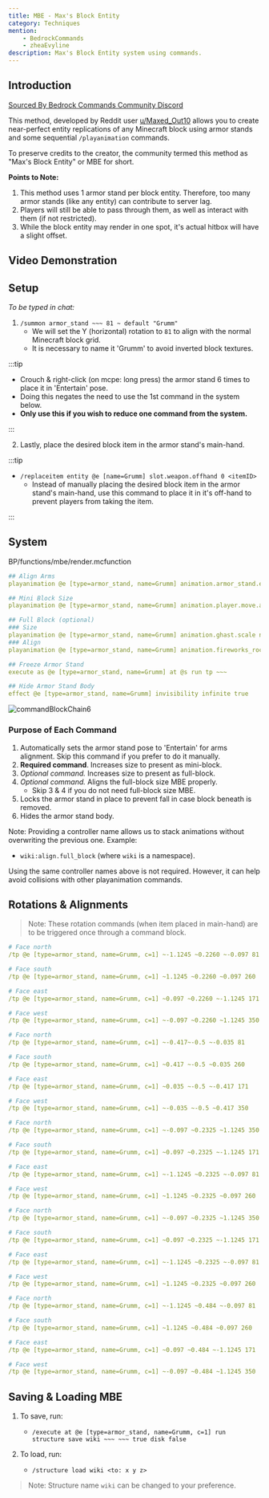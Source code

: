 ```yaml
---
title: MBE - Max's Block Entity
category: Techniques
mention:
    - BedrockCommands
    - zheaEvyline
description: Max's Block Entity system using commands.
---
```


## Introduction

[Sourced By Bedrock Commands Community Discord](https://discord.gg/SYstTYx5G5)

This method, developed by Reddit user [u/Maxed_Out10](https://www.reddit.com/user/Maxed_Out10/) allows you to create near-perfect entity replications of any Minecraft block using armor stands and some sequential `/playanimation` commands.

To preserve credits to the creator, the community termed this method as "Max's Block Entity" or MBE for short.

**Points to Note:**
1. This method uses 1 armor stand per block entity. Therefore, too many armor stands (like any entity) can contribute to server lag.
2. Players will still be able to pass through them, as well as interact with them (if not restricted).
3. While the block entity may render in one spot, it's actual hitbox will have a slight offset.

## Video Demonstration

<YouTubeEmbed id="kb8rz9ItE_M" />

## Setup

_To be typed in chat:_

1. `/summon armor_stand ~~~ 81 ~ default "Grumm"`
    - We will set the Y (horizontal) rotation to `81` to align with the normal Minecraft block grid.
    - It is necessary to name it 'Grumm' to avoid inverted block textures.

:::tip

-   Crouch & right-click (on mcpe: long press) the armor stand 6 times to place it in 'Entertain' pose.
-   Doing this negates the need to use the 1st command in the system below.
-   **Only use this if you wish to reduce one command from the system.**

:::

2. Lastly, place the desired block item in the armor stand's main-hand.

:::tip

-   `/replaceitem entity @e [name=Grumm] slot.weapon.offhand 0 <itemID>`
    -   Instead of manually placing the desired block item in the armor stand's main-hand, use this command to place it in it's off-hand to prevent players from taking the item.

:::

## System

<CodeHeader>BP/functions/mbe/render.mcfunction</CodeHeader>

```yaml
## Align Arms
playanimation @e [type=armor_stand, name=Grumm] animation.armor_stand.entertain_pose null 0 "0" wiki:align.arms

## Mini Block Size
playanimation @e [type=armor_stand, name=Grumm] animation.player.move.arms.zombie null 0 "0" wiki:size.mini_block

## Full Block (optional)
### Size
playanimation @e [type=armor_stand, name=Grumm] animation.ghast.scale null 0 "0" wiki:size.full_block
### Align
playanimation @e [type=armor_stand, name=Grumm] animation.fireworks_rocket.move null 0 "0" wiki:align.full_block

## Freeze Armor Stand
execute as @e [type=armor_stand, name=Grumm] at @s run tp ~~~

## Hide Armor Stand Body
effect @e [type=armor_stand, name=Grumm] invisibility infinite true
```

![commandBlockChain6](/assets/images/commands/commandBlockChain/6.png)

### Purpose of Each Command

1. Automatically sets the armor stand pose to 'Entertain' for arms alignment. Skip this command if you prefer to do it manually.
2. **Required command**. Increases size to present as mini-block.
3. _Optional command._ Increases size to present as full-block.
4. _Optional command._ Aligns the full-block size MBE properly.
    - Skip 3 & 4 if you do not need full-block size MBE.
5. Locks the armor stand in place to prevent fall in case block beneath is removed.
6. Hides the armor stand body.

Note: Providing a controller name allows us to stack animations without overwriting the previous one. Example:

-   `wiki:align.full_block` (where `wiki` is a namespace).

Using the same controller names above is not required. However, it can help avoid collisions with other playanimation commands.

## Rotations & Alignments

> Note: These rotation commands (when item placed in main-hand) are to be triggered once through a command block.

<Spoiler title="Full Block">

<CodeHeader></CodeHeader>

```yaml
# Face north
/tp @e [type=armor_stand, name=Grumm, c=1] ~-1.1245 ~0.2260 ~-0.097 81

# Face south
/tp @e [type=armor_stand, name=Grumm, c=1] ~1.1245 ~0.2260 ~0.097 260

# Face east
/tp @e [type=armor_stand, name=Grumm, c=1] ~0.097 ~0.2260 ~-1.1245 171

# Face west
/tp @e [type=armor_stand, name=Grumm, c=1] ~-0.097 ~0.2260 ~1.1245 350
```

</Spoiler>

<Spoiler title="Mini Block">

<CodeHeader></CodeHeader>

```yaml
# Face north
/tp @e [type=armor_stand, name=Grumm, c=1] ~-0.417~-0.5 ~-0.035 81

# Face south
/tp @e [type=armor_stand, name=Grumm, c=1] ~0.417 ~-0.5 ~0.035 260

# Face east
/tp @e [type=armor_stand, name=Grumm, c=1] ~0.035 ~-0.5 ~-0.417 171

# Face west
/tp @e [type=armor_stand, name=Grumm, c=1] ~-0.035 ~-0.5 ~0.417 350
```

</Spoiler>

<Spoiler title="Stairs">

<CodeHeader></CodeHeader>

```yaml
# Face north
/tp @e [type=armor_stand, name=Grumm, c=1] ~-0.097 ~0.2325 ~1.1245 350

# Face south
/tp @e [type=armor_stand, name=Grumm, c=1] ~0.097 ~0.2325 ~-1.1245 171

# Face east
/tp @e [type=armor_stand, name=Grumm, c=1] ~-1.1245 ~0.2325 ~-0.097 81

# Face west
/tp @e [type=armor_stand, name=Grumm, c=1] ~1.1245 ~0.2325 ~0.097 260
```

</Spoiler>

<Spoiler title="Bottom Slab">

<CodeHeader></CodeHeader>

```yaml
# Face north
/tp @e [type=armor_stand, name=Grumm, c=1] ~-0.097 ~0.2325 ~1.1245 350

# Face south
/tp @e [type=armor_stand, name=Grumm, c=1] ~0.097 ~0.2325 ~-1.1245 171

# Face east
/tp @e [type=armor_stand, name=Grumm, c=1] ~-1.1245 ~0.2325 ~-0.097 81

# Face west
/tp @e [type=armor_stand, name=Grumm, c=1] ~1.1245 ~0.2325 ~0.097 260
```

</Spoiler>

<Spoiler title="Top Slab">

<CodeHeader></CodeHeader>

```yaml
# Face north
/tp @e [type=armor_stand, name=Grumm, c=1] ~-1.1245 ~0.484 ~-0.097 81

# Face south
/tp @e [type=armor_stand, name=Grumm, c=1] ~1.1245 ~0.484 ~0.097 260

# Face east
/tp @e [type=armor_stand, name=Grumm, c=1] ~0.097 ~0.484 ~-1.1245 171

# Face west
/tp @e [type=armor_stand, name=Grumm, c=1] ~-0.097 ~0.484 ~1.1245 350
```

</Spoiler>

## Saving & Loading MBE

1. To save, run:

    - `/execute at @e [type=armor_stand, name=Grumm, c=1] run structure save wiki ~~~ ~~~ true disk false`

2. To load, run:
    - `/structure load wiki <to: x y z>`

> Note: Structure name `wiki` can be changed to your preference.
